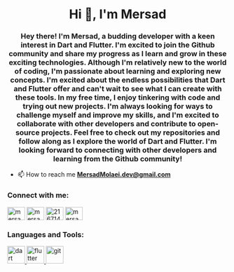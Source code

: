 <h1 align="center">Hi 👋, I'm Mersad</h1>
<h3 align="center">Hey there! I'm Mersad, a budding developer with a keen interest in Dart and Flutter. I'm excited to join the Github community and share my progress as I learn and grow in these exciting technologies. Although I'm relatively new to the world of coding, I'm passionate about learning and exploring new concepts. I'm excited about the endless possibilities that Dart and Flutter offer and can't wait to see what I can create with these tools. In my free time, I enjoy tinkering with code and trying out new projects. I'm always looking for ways to challenge myself and improve my skills, and I'm excited to collaborate with other developers and contribute to open-source projects. Feel free to check out my repositories and follow along as I explore the world of Dart and Flutter. I'm looking forward to connecting with other developers and learning from the Github community!</h3>

- 📫 How to reach me **MersadMolaei.dev@gmail.com**

<h3 align="left">Connect with me:</h3>
<p align="left">
<a href="https://twitter.com/mersadev" target="blank"><img align="center" src="https://raw.githubusercontent.com/rahuldkjain/github-profile-readme-generator/master/src/images/icons/Social/twitter.svg" alt="mersadev" height="30" width="40" /></a>
<a href="https://linkedin.com/in/mersad-molaei-a30017273" target="blank"><img align="center" src="https://raw.githubusercontent.com/rahuldkjain/github-profile-readme-generator/master/src/images/icons/Social/linked-in-alt.svg" alt="mersad-molaei-a30017273" height="30" width="40" /></a>
<a href="https://stackoverflow.com/users/21671476/mersad" target="blank"><img align="center" src="https://raw.githubusercontent.com/rahuldkjain/github-profile-readme-generator/master/src/images/icons/Social/stack-overflow.svg" alt="21671476/mersad" height="30" width="40" /></a>
<a href="https://instagram.com/mersad.dev" target="blank"><img align="center" src="https://raw.githubusercontent.com/rahuldkjain/github-profile-readme-generator/master/src/images/icons/Social/instagram.svg" alt="mersad.dev" height="30" width="40" /></a>
</p>

<h3 align="left">Languages and Tools:</h3>
<p align="left"> <a href="https://dart.dev" target="_blank" rel="noreferrer"> <img src="https://www.vectorlogo.zone/logos/dartlang/dartlang-icon.svg" alt="dart" width="40" height="40"/> </a> <a href="https://flutter.dev" target="_blank" rel="noreferrer"> <img src="https://www.vectorlogo.zone/logos/flutterio/flutterio-icon.svg" alt="flutter" width="40" height="40"/> </a> <a href="https://git-scm.com/" target="_blank" rel="noreferrer"> <img src="https://www.vectorlogo.zone/logos/git-scm/git-scm-icon.svg" alt="git" width="40" height="40"/> </a> </p>
